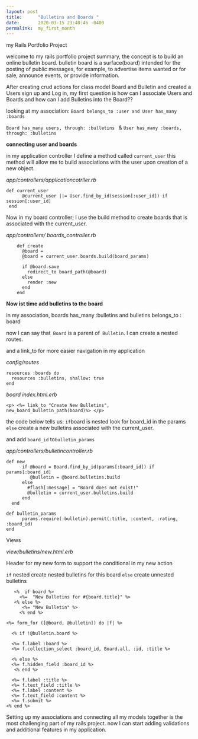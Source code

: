 ```yaml
---
layout: post
title:      "Bulletins and Boards "
date:       2020-03-15 23:40:46 -0400
permalink:  my_first_month
---
```


my Rails Portfolio Project

  welcome to my rails portfolio project summary,  the concept is to build an online bulletin board. 
	bulletin board is a surface(board)  intended for the posting of public messages, for example, to advertise items wanted       or for sale, announce events, or provide information.  
	
After creating crud actions for class model Board and Bulletin and created a Users sign up and Log in, my first question is how can I associate Users and Boards and how can I add Bulletins into the Board??  

looking at my association: `Board belongs_to :user and User has_many :boards` 

`Board has_many users, through: :bulletins `   &  `User has_many :boards, through: :bulletins` 

**connecting user and boards** 

in my application controller I define a method called `current_user` this method will allow me to build associations with the user upon creation of a new object.

*app/controllers/applicationcotrller.rb*

```
def current_user
      @current_user ||= User.find_by_id(session[:user_id]) if session[:user_id]
 end
```

  
Now in my board controller; I use the build method to create  boards that is associated with the current_user.

*app/controllers/ boards_controller.rb*


```
    def create 
      @board = 
      @board = current_user.boards.build(board_params)

      if @board.save 
        redirect_to board_path(@board)
      else 
        render :new 
      end
    end

```

**Now ist time add bulletins to the board**

in my association, boards has_many  :bulletins and   bulletins belongs_to  : board  

now I can say that` Board` is a parent of` Bulletin`. I can create a nested routes. 

and a link_to for more easier navigation in my application

*config/routes*

  ```
resources :boards do 
    resources :bulletins, shallow: true 
  end   
```

*board index.html.erb*

 `<p> <%= link_to "Create New Bulletins", new_board_bulletin_path(board)%> </p> `  
 
the code below tells us: ` if `board is nested look for board_id in the params `else` create a new bulletins associated with the current_user. 

and add `board_id` to` bulletin_params `
 
*app/controllers/bulletincontroller.rb*
 
```
def new                                                
      if @board = Board.find_by_id(params[:board_id]) if params[:board_id]                             
         @bulletin = @board.bulletins.build 
      else 
        #flash[:message] = "Board does not exist!"
        @bulletin = current_user.bulletins.build 
      end
  end  
```

```
def bulletin_params 
      params.require(:bulletin).permit(:title, :content, :rating, :board_id) 
end 
```

Views 

*view/bulletins/new.html.erb*  

Header for my new form to support the conditional in my new action

`if` nested create nested bulletins for this board `else` create unnested bulletins

```
   <%  if board %>
     <%=  "New Bulletins for #{board.title}" %>
   <% else %>
      <%= "New Bulletin" %>
     <% end %>

```


```
<%= form_for ([@board, @bulletin]) do |f| %>

  <% if !@bulletin.board %> 
	
  <%= f.label :board %>
  <%= f.collection_select :board_id, Board.all, :id, :title %>
	
  <% else %>
  <%= f.hidden_field :board_id %> 
   <% end %>

  <%= f.label :title %>
  <%= f.text_field :title %>
  <%= f.label :content %>
  <%= f.text_field :content %> 
  <%= f.submit %>
<% end %>
```

Setting up my associations and connecting all my models together is the most challenging part of my rails project. 
now I can start adding validations and additional features  in my application. 






















